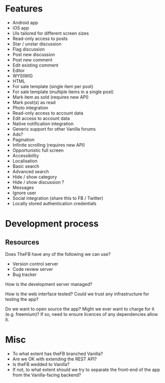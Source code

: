 # Features

* Android app
* iOS app
* UIs tailored for different screen sizes
* Read-only access to posts
* Star / unstar discussion
* Flag discussion
* Post new discussion
* Post new comment
* Edit existing comment
* Editor
* WYSIWIG
* HTML
* For sale template (single item per post)
* For sale template (multiple items in a single post)
* Mark item as sold (requires new API)
* Mark post(s) as read
* Photo integration
* Read-only access to account data
* Edit access to account data
* Native notification integration
* Generic support for other Vanilla forums
* Ads?
* Pagination
* Infinite scrolling (requires new API)
* Opportunistic full screen
* Accessibility
* Localisation
* Basic search
* Advanced search
* Hide / show category
* Hide / show discussion ?
* Messages
* Ignore user
* Social integration (share this to FB / Twitter)
* Locally stored authentication credentials

# Development process

## Resources

Does TheFB have any of the following we can use?
* Version control server
* Code review server
* Bug tracker

How is the development server managed?

How is the web interface tested?  Could we trust any infrastructure for testing the app?

Do we want to open source the app?
Might we ever want to charge for it (e.g. freemium)?  If so, need to ensure licences of any dependencies allow it.

# Misc

* To what extent has theFB branched Vanilla?
* Are we OK with extending the REST API?
* Is theFB wedded to Vanilla?
* If not, to what extent should we try to separate the front-end of the app from the Vanilla-facing backend?
